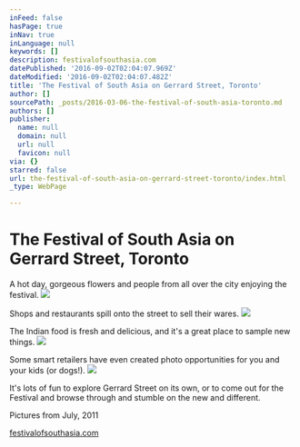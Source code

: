 ```yaml
---
inFeed: false
hasPage: true
inNav: true
inLanguage: null
keywords: []
description: festivalofsouthasia.com
datePublished: '2016-09-02T02:04:07.969Z'
dateModified: '2016-09-02T02:04:07.482Z'
title: 'The Festival of South Asia on Gerrard Street, Toronto'
author: []
sourcePath: _posts/2016-03-06-the-festival-of-south-asia-toronto.md
authors: []
publisher:
  name: null
  domain: null
  url: null
  favicon: null
via: {}
starred: false
url: the-festival-of-south-asia-on-gerrard-street-toronto/index.html
_type: WebPage

---
```

# The Festival of South Asia on Gerrard Street, Toronto

A hot day, gorgeous flowers and people from all over the city enjoying the festival.
![](https://the-grid-user-content.s3-us-west-2.amazonaws.com/e349bf4d-da99-4f3b-8f8f-bffb66c78aa8.jpg)

Shops and restaurants spill onto the street to sell their wares.
![](https://the-grid-user-content.s3-us-west-2.amazonaws.com/d59b0413-23b2-4553-b031-a01877f4399b.jpg)

The Indian food is fresh and delicious, and it's a great place to sample new things.
![](https://the-grid-user-content.s3-us-west-2.amazonaws.com/4415f19d-7bf6-46ee-a83d-e6fddfca74bb.jpg)

Some smart retailers have even created photo opportunities for you and your kids (or dogs!).
![](https://the-grid-user-content.s3-us-west-2.amazonaws.com/e6644d68-e4ff-41af-81f2-300178f6b0f4.jpg)

It's lots of fun to explore Gerrard Street on its own, or to come out for the Festival and browse through and stumble on the new and different.

Pictures from July, 2011

[festivalofsouthasia.com][0]

[0]: http://festivalofsouthasia.com/